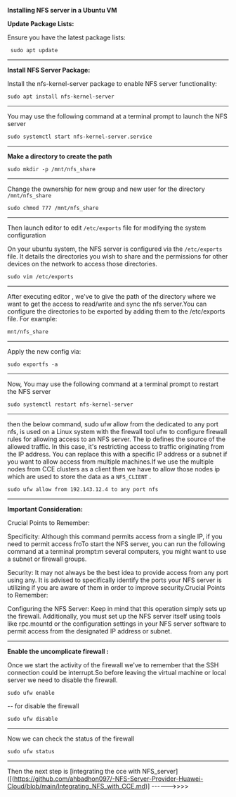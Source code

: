 **Installing NFS server in a Ubuntu VM**

**Update Package Lists:**

Ensure you have the latest package lists:

```
 sudo apt update
```

---

**Install NFS Server Package:**

Install the nfs-kernel-server package to enable NFS server functionality:

```
sudo apt install nfs-kernel-server
```

---

You may use the following command at a terminal prompt to launch the NFS server

```
sudo systemctl start nfs-kernel-server.service
```

---

**Make a directory to create the path**

```
sudo mkdir -p /mnt/nfs_share
```

---

Change the ownership for new group and new user for the directory `/mnt/nfs_share`

```
sudo chmod 777 /mnt/nfs_share
```

---

Then launch editor to  edit `/etc/exports` file for modifying the system configuration

On your ubuntu system, the NFS server is configured via the `/etc/exports` file. It details the directories you wish to share and the permissions for other devices on the network to access those directories.

```
sudo vim /etc/exports
```

---

After executing editor , we've to give the path of the directory where we want to get the access to read/write and sync the nfs server.You can configure the directories to be exported by adding them to the /etc/exports file. For example:

```
mnt/nfs_share 
```

---

 Apply the new config via:

```
sudo exportfs -a
```

---

Now, You may use the following command at a terminal prompt to restart the NFS server

```
sudo systemctl restart nfs-kernel-server
```

---

then the below command, sudo ufw allow from the dedicated to any port nfs, is used on a Linux system with the firewall tool ufw to configure firewall rules for allowing access to an NFS server. The ip defines the source of the allowed traffic. In this case, it's restricting access to traffic originating from the IP address. You can replace this with a specific IP address or a subnet if you want to allow access from multiple machines.If we use the multiple nodes from CCE clusters as a client then we have to allow those nodes ip which are used to store the data as a `NFS_CLIENT` .

```
sudo ufw allow from 192.143.12.4 to any port nfs
```

---

**Important Consideration:**

Crucial Points to Remember:

Specificity: Although this command permits access from a single IP, if you need to permit access froTo start the NFS server, you can run the following command at a terminal prompt:m several computers, you might want to use a subnet or firewall groups.

Security: It may not always be the best idea to provide access from any port using any. It is advised to specifically identify the ports your NFS server is utilizing if you are aware of them in order to improve security.Crucial Points to Remember:

Configuring the NFS Server: Keep in mind that this operation simply sets up the firewall. Additionally, you must set up the NFS server itself using tools like rpc.mountd or the configuration settings in your NFS server software to permit access from the designated IP address or subnet.

---

**Enable the uncomplicate firewall :**

Once we start the activity of the firewall we've to remember that the SSH connection could be interrupt.So before leaving the virtual machine or local server we need to disable the firewall.

```
sudo ufw enable 
```

--
for disable the firewall

```
sudo ufw disable 
```

---

Now we can check the status of the firewall

```
sudo ufw status 
```

---

Then the next step is [integrating the cce with NFS_server]([(https://github.com/ahbadhon097/-NFS-Server-Provider-Huawei-Cloud/blob/main/Integrating_NFS_with_CCE.md)] ------>>>>
